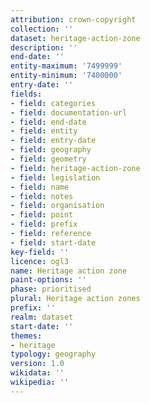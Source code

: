 ```yaml
---
attribution: crown-copyright
collection: ''
dataset: heritage-action-zone
description: ''
end-date: ''
entity-maximum: '7499999'
entity-minimum: '7400000'
entry-date: ''
fields:
- field: categories
- field: documentation-url
- field: end-date
- field: entity
- field: entry-date
- field: geography
- field: geometry
- field: heritage-action-zone
- field: legislation
- field: name
- field: notes
- field: organisation
- field: point
- field: prefix
- field: reference
- field: start-date
key-field: ''
licence: ogl3
name: Heritage action zone
paint-options: ''
phase: prioritised
plural: Heritage action zones
prefix: ''
realm: dataset
start-date: ''
themes:
- heritage
typology: geography
version: 1.0
wikidata: ''
wikipedia: ''
---
```

